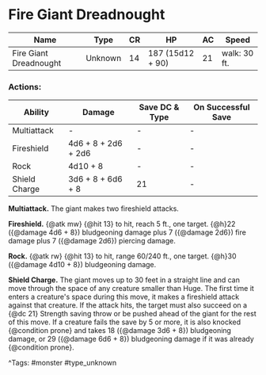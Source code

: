 # Fire Giant Dreadnought

| Name | Type | CR | HP | AC | Speed |
|------|------|----|----|----|-------|
| Fire Giant Dreadnought | Unknown | 14 | 187 (15d12 + 90) | 21 | walk: 30 ft. |

### Actions:

| Ability | Damage | Save DC & Type | On Successful Save |
|---------|--------|----------------|--------------------|
| Multiattack | - | - | - |
| Fireshield | 4d6 + 8 + 2d6 + 2d6 | - | - |
| Rock | 4d10 + 8 | - | - |
| Shield Charge | 3d6 + 8 + 6d6 + 8 | 21 | - |


**Multiattack.** The giant makes two fireshield attacks.

**Fireshield.** {@atk mw} {@hit 13} to hit, reach 5 ft., one target. {@h}22 ({@damage 4d6 + 8}) bludgeoning damage plus 7 ({@damage 2d6}) fire damage plus 7 ({@damage 2d6}) piercing damage.

**Rock.** {@atk rw} {@hit 13} to hit, range 60/240 ft., one target. {@h}30 ({@damage 4d10 + 8}) bludgeoning damage.

**Shield Charge.** The giant moves up to 30 feet in a straight line and can move through the space of any creature smaller than Huge. The first time it enters a creature's space during this move, it makes a fireshield attack against that creature. If the attack hits, the target must also succeed on a {@dc 21} Strength saving throw or be pushed ahead of the giant for the rest of this move. If a creature fails the save by 5 or more, it is also knocked {@condition prone} and takes 18 ({@damage 3d6 + 8}) bludgeoning damage, or 29 ({@damage 6d6 + 8}) bludgeoning damage if it was already {@condition prone}.

^Tags: #monster #type_unknown